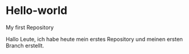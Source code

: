 # Hello-world
My first Repository

Hallo Leute,
ich habe heute mein erstes Repository und meinen ersten Branch erstellt.
